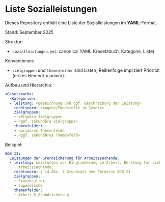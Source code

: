 # Liste Sozialleistungen

Dieses Repository enthält eine Liste der Sozialleistungen im **YAML**-Format.

Stand: September 2025

Struktur:
- `sozialleistungen.yml`: canonical YAML (Gesetzbuch, Kategorie, Liste)

Konventionen:
- `zielgruppen` und `themenfelder` sind Listen; Reihenfolge impliziert Priorität (erstes Element = primär).

Aufbau und Hierarchie:
```yaml
<Gesetzbuch>:
  <Kategorie>:
  - leistung: <Bezeichnung und ggf. Beschreibung der Leistung>
    rechtsnorm: <Angabe/Fundstelle im Gesetz>
    zielgruppen:
    - <Primäre Zielgruppe>
    - <ggf. sekundäre Zielgruppe>
    themenfelder:
    - <primäres Themenfeld>
    - <ggf. sekundäres Themenfeld>
```

Beispiel:
```yaml
SGB II:
  Leistungen der Grundsicherung für Arbeitssuchende:
  - leistung: Leistungen zur Eingliederung in Arbeit, Beratung für sicherungsempfangende
      Arbeitssuchende.
    rechtsnorm: § 14 Abs. 2 Grundsatz des Förderns SGB II
    zielgruppen:
    - Erwerbsalter
    - Jugendliche
    themenfelder:
    - Arbeit & Grundsicherung
```
